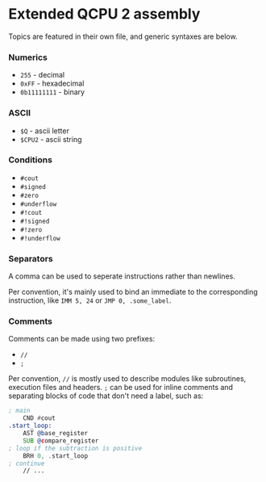 # Extended QCPU 2 assembly

Topics are featured in their own file, and generic syntaxes are below. 

### Numerics
* `255` - decimal
* `0xFF` - hexadecimal
* `0b11111111` - binary

### ASCII
* `$Q` - ascii letter
* `$CPU2` - ascii string

### Conditions
* `#cout`
* `#signed`
* `#zero`
* `#underflow`
* `#!cout`
* `#!signed`
* `#!zero`
* `#!underflow`

### Separators

A comma can be used to seperate instructions rather than newlines.

Per convention, it's mainly used to bind an immediate to the corresponding instruction, like `IMM 5, 24` or `JMP 0, .some_label`.

### Comments

Comments can be made using two prefixes:

* `//`
* `;`

Per convention, `//` is mostly used to describe modules like subroutines, execution files and headers. `;` can be used for inline comments and separating blocks of code that don't need a label, such as:

```asm
; main
    CND #cout
.start_loop:
    AST @base_register
    SUB @compare_register
; loop if the subtraction is positive
    BRH 0, .start_loop
; continue
    // ...
```
